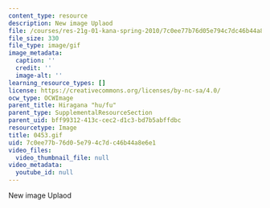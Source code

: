 ```yaml
---
content_type: resource
description: New image Uplaod
file: /courses/res-21g-01-kana-spring-2010/7c0ee77b76d05e794c7dc46b44a8e6e1_0453.gif
file_size: 330
file_type: image/gif
image_metadata:
  caption: ''
  credit: ''
  image-alt: ''
learning_resource_types: []
license: https://creativecommons.org/licenses/by-nc-sa/4.0/
ocw_type: OCWImage
parent_title: Hiragana "hu/fu"
parent_type: SupplementalResourceSection
parent_uid: bff99312-413c-cec2-d1c3-bd7b5abffdbc
resourcetype: Image
title: 0453.gif
uid: 7c0ee77b-76d0-5e79-4c7d-c46b44a8e6e1
video_files:
  video_thumbnail_file: null
video_metadata:
  youtube_id: null
---
```

New image Uplaod